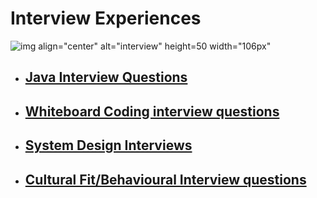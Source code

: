 # Interview Experiences
![img align="center" alt="interview" height=50 width="106px"](https://user-images.githubusercontent.com/13219295/216827191-c115b00e-d205-4c46-9951-f9594460c233.jpg)

- ## [Java Interview Questions](https://github.com/GouravRusiya30/interview-prep/blob/main/java-interview-ques.md)
- ## [Whiteboard Coding interview questions](https://github.com/GouravRusiya30/interview-prep/blob/main/whiteboard-coding.md)
- ## [System Design Interviews](https://github.com/GouravRusiya30/interview-prep/blob/main/system-design-interviews.md)
- ## [Cultural Fit/Behavioural Interview questions](https://github.com/GouravRusiya30/interview-prep/blob/main/behavioural-interview-ques.md)
